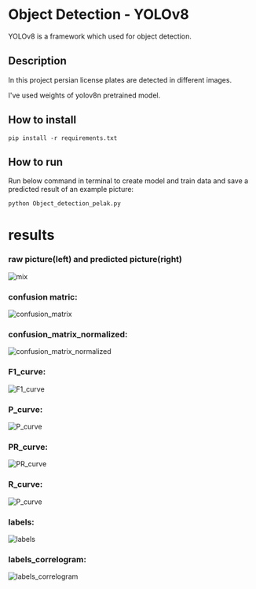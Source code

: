 # Object Detection - YOLOv8

YOLOv8 is a framework which used for object detection.

## Description

In this project persian license plates are detected in different images.

I've used weights of yolov8n pretrained model.

## How to install

```
pip install -r requirements.txt
```

##  How to run

Run below command in terminal to create model and train data and save a predicted result of an example picture:

```
python Object_detection_pelak.py
```

# results

### raw picture(left) and predicted picture(right)

![mix](https://github.com/javadnematollahi/python-assignment/assets/86910174/86c835d7-81fe-48fa-b066-45ead69eedfd)


### confusion matric:

![confusion_matrix](https://github.com/javadnematollahi/python-assignment/assets/86910174/b41953b5-3e6a-4eb3-a444-d15ebb344021)


### confusion_matrix_normalized:

![confusion_matrix_normalized](https://github.com/javadnematollahi/python-assignment/assets/86910174/123a713b-0aa0-477d-884c-2a4094e37e56)


### F1_curve:

![F1_curve](https://github.com/javadnematollahi/python-assignment/assets/86910174/c6ad592d-404a-47f4-8caf-0a3f8f0de75f)


### P_curve:

![P_curve](https://github.com/javadnematollahi/python-assignment/assets/86910174/cac35575-dd39-4abc-bc76-3c2dc7404b83)


### PR_curve:

![PR_curve](https://github.com/javadnematollahi/python-assignment/assets/86910174/18f33377-2d13-48f8-ba5a-23b8309ec866)


### R_curve:

![P_curve](https://github.com/javadnematollahi/python-assignment/assets/86910174/c8b09bc3-c80f-41d5-9a91-14a6a58a2833)


### labels:

![labels](https://github.com/javadnematollahi/python-assignment/assets/86910174/52d994e6-34c0-4d58-9652-cd43e28e6474)


### labels_correlogram:

![labels_correlogram](https://github.com/javadnematollahi/python-assignment/assets/86910174/a7c7ad3b-6270-4e70-89b1-f1be6ea7a885)



